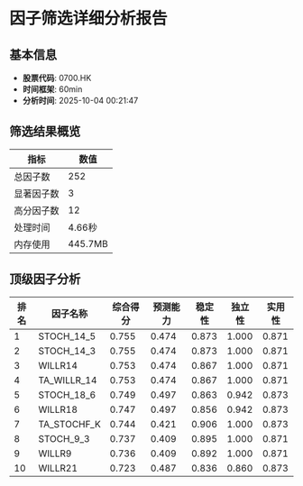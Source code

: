 # 因子筛选详细分析报告

## 基本信息
- **股票代码**: 0700.HK
- **时间框架**: 60min
- **分析时间**: 2025-10-04 00:21:47

## 筛选结果概览
| 指标 | 数值 |
|------|------|
| 总因子数 | 252 |
| 显著因子数 | 3 |
| 高分因子数 | 12 |
| 处理时间 | 4.66秒 |
| 内存使用 | 445.7MB |

## 顶级因子分析
| 排名 | 因子名称 | 综合得分 | 预测能力 | 稳定性 | 独立性 | 实用性 |
|------|----------|----------|----------|--------|--------|--------|
| 1 | STOCH_14_5 | 0.755 | 0.474 | 0.873 | 1.000 | 0.871 |
| 2 | STOCH_14_3 | 0.755 | 0.474 | 0.873 | 1.000 | 0.871 |
| 3 | WILLR14 | 0.753 | 0.474 | 0.867 | 1.000 | 0.871 |
| 4 | TA_WILLR_14 | 0.753 | 0.474 | 0.867 | 1.000 | 0.871 |
| 5 | STOCH_18_6 | 0.749 | 0.497 | 0.863 | 0.942 | 0.873 |
| 6 | WILLR18 | 0.747 | 0.497 | 0.856 | 0.942 | 0.873 |
| 7 | TA_STOCHF_K | 0.744 | 0.421 | 0.906 | 1.000 | 0.873 |
| 8 | STOCH_9_3 | 0.737 | 0.409 | 0.895 | 1.000 | 0.871 |
| 9 | WILLR9 | 0.736 | 0.409 | 0.892 | 1.000 | 0.871 |
| 10 | WILLR21 | 0.723 | 0.487 | 0.836 | 0.860 | 0.873 |
